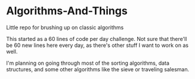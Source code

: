 # Algorithms-And-Things
Little repo for brushing up on classic algorithms

This started as a 60 lines of code per day challenge.
Not sure that there'll be 60 new lines here every day, as there's other stuff I want to work on as well.

I'm planning on going through most of the sorting algorithms, data structures, and some other algorithms like the sieve or traveling salesman.

